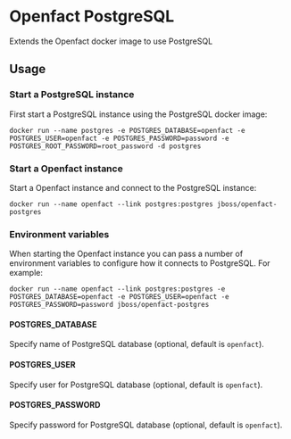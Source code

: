 # Openfact PostgreSQL

Extends the Openfact docker image to use PostgreSQL

## Usage

### Start a PostgreSQL instance

First start a PostgreSQL instance using the PostgreSQL docker image:

    docker run --name postgres -e POSTGRES_DATABASE=openfact -e POSTGRES_USER=openfact -e POSTGRES_PASSWORD=password -e POSTGRES_ROOT_PASSWORD=root_password -d postgres

### Start a Openfact instance

Start a Openfact instance and connect to the PostgreSQL instance:

    docker run --name openfact --link postgres:postgres jboss/openfact-postgres

### Environment variables

When starting the Openfact instance you can pass a number of environment variables to configure how it connects to PostgreSQL. For example:

    docker run --name openfact --link postgres:postgres -e POSTGRES_DATABASE=openfact -e POSTGRES_USER=openfact -e POSTGRES_PASSWORD=password jboss/openfact-postgres

#### POSTGRES_DATABASE

Specify name of PostgreSQL database (optional, default is `openfact`).

#### POSTGRES_USER

Specify user for PostgreSQL database (optional, default is `openfact`).

#### POSTGRES_PASSWORD

Specify password for PostgreSQL database (optional, default is `openfact`).